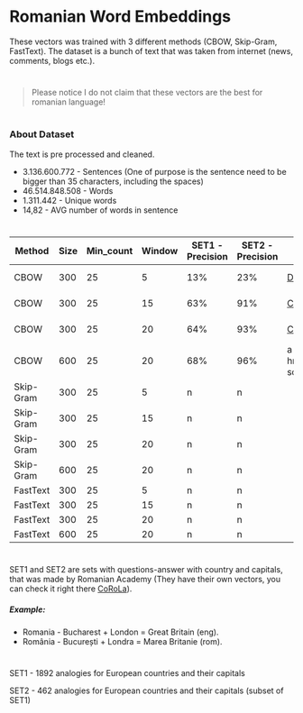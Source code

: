 # Romanian Word Embeddings

These vectors was trained with 3 different methods (CBOW, Skip-Gram, FastText). The dataset is a bunch of text that was taken from internet (news, comments, blogs etc.).

#

> Please notice I do not claim that these vectors are the best for romanian language!

#

### About Dataset
The text is pre processed and cleaned.

- 3.136.600.772 -  Sentences (One of purpose is the sentence need to be bigger than 35 characters, including the spaces) 
- 46.514.848.508 -  Words
- 1.311.442 - Unique words
- 14,82 - AVG number of words in sentence

#

| Method | Size | Min_count | Window | SET1 - Precision | SET2 - Precision | Download | Size | 
| ------ |----- | --------- | ------ | ---- | ---- | --------- | ----- |
| CBOW | 300 | 25 | 5 | 13% | 23% | <a href="https://drive.google.com/file/d/1rZw5gVw5iXcs8438QWPKY0aIHGCYO6wk/view?usp=sharing">Download</a> | 4.2 GB |
| CBOW | 300 | 25 | 15 | 63% | 91% | <a href="">Coming soon</a> | 4.2 GB |
| CBOW | 300 | 25 | 20 | 64% | 93% | <a href="">Coming soon</a> | 4.2 GB |
| CBOW | 600 | 25 | 20 | 68% | 96% | a href="">Coming soon</a> |  GB |
| Skip-Gram | 300 | 25 | 5 | n | n |
| Skip-Gram | 300 | 25 | 15 | n | n |
| Skip-Gram | 300 | 25 | 20 | n | n |
| Skip-Gram | 600 | 25 | 20 | n | n |
| FastText | 300 | 25 | 5 | n | n |
| FastText | 300 | 25 | 15 | n | n |
| FastText | 300 | 25 | 20 | n | n |
| FastText | 600 | 25 | 20 | n | n |

#

SET1 and SET2 are sets with questions-answer with country and capitals, that was made by Romanian Academy (They have their own vectors, you can check it right there [CoRoLa](http://89.38.230.23/word_embeddings/)).


##### Example:
- Romania - Bucharest + London = Great Britain (eng).
- România - București + Londra = Marea Britanie (rom).

#

SET1 - 1892 analogies for European countries and their capitals

SET2 - 462 analogies for European countries and their capitals (subset of SET1)
